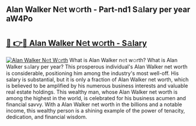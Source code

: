 ## Alan Walker N𝚎t w𝚘rth - Part-nd1 S𝚊lary per year aW4Po

# <h2><a href="http://gc3cl9y.nevu.top/?p=Alan+Walker">🔗 👉🔴 Alan Walker N𝚎t w𝚘rth - S𝚊lary</a></h2>

[![Alan Walker N𝚎t W𝚘rth](https://i.imgur.com/Oavwk0R.jpeg)](http://gc3cl9y.nevu.top/?p=Alan+Walker)
What is Alan Walker n𝚎t w𝚘rth? What is Alan Walker s𝚊lary per year?
This prosperous individual's Alan Walker net worth is considerable, positioning him among the industry's most well-off. His salary is substantial, but it is only a fraction of Alan Walker net worth, which is believed to be amplified by his numerous business interests and valuable real estate holdings. This wealthy man, whose Alan Walker net worth is among the highest in the world, is celebrated for his business acumen and financial savvy. With a Alan Walker net worth in the billions and a notable income, this wealthy person is a shining example of the power of tenacity, dedication, and financial wisdom.
